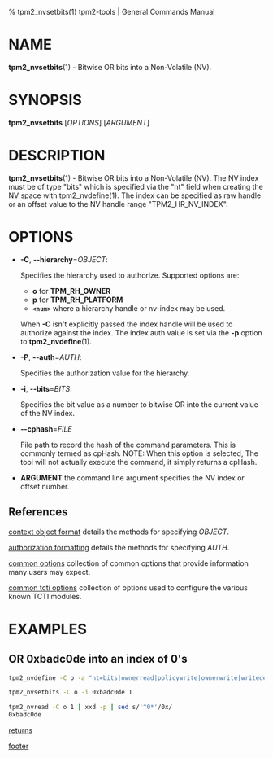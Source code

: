 % tpm2_nvsetbits(1) tpm2-tools | General Commands Manual

# NAME

**tpm2_nvsetbits**(1) - Bitwise OR bits into a Non-Volatile (NV).

# SYNOPSIS

**tpm2_nvsetbits** [*OPTIONS*] [*ARGUMENT*]

# DESCRIPTION

**tpm2_nvsetbits**(1) - Bitwise OR bits into a Non-Volatile (NV). The
NV index must be of type "bits" which is specified via the "nt" field
when creating the NV space with tpm2_nvdefine(1). The index can be
specified as raw handle or an offset value to the NV handle range
"TPM2_HR_NV_INDEX".

# OPTIONS

  * **-C**, **\--hierarchy**=_OBJECT_:

    Specifies the hierarchy used to authorize.
    Supported options are:
      * **o** for **TPM_RH_OWNER**
      * **p** for **TPM_RH_PLATFORM**
      * **`<num>`** where a hierarchy handle or nv-index may be used.

    When **-C** isn't explicitly passed the index handle will be used to
    authorize against the index. The index auth value is set via the
    **-p** option to **tpm2_nvdefine**(1).

  * **-P**, **\--auth**=_AUTH_:

    Specifies the authorization value for the hierarchy.

  * **-i**, **\--bits**=_BITS_:

    Specifies the bit value as a number to bitwise OR into the current value
    of the NV index.

  * **\--cphash**=_FILE_

    File path to record the hash of the command parameters. This is commonly
    termed as cpHash. NOTE: When this option is selected, The tool will not
    actually execute the command, it simply returns a cpHash.

  * **ARGUMENT** the command line argument specifies the NV index or offset
    number.

## References

[context object format](common/ctxobj.md) details the methods for specifying
_OBJECT_.

[authorization formatting](common/authorizations.md) details the methods for
specifying _AUTH_.

[common options](common/options.md) collection of common options that provide
information many users may expect.

[common tcti options](common/tcti.md) collection of options used to configure
the various known TCTI modules.

# EXAMPLES

## OR 0xbadc0de into an index of 0's
```bash
tpm2_nvdefine -C o -a "nt=bits|ownerread|policywrite|ownerwrite|writedefine" 1

tpm2_nvsetbits -C o -i 0xbadc0de 1

tpm2_nvread -C o 1 | xxd -p | sed s/'^0*'/0x/
0xbadc0de
```

[returns](common/returns.md)

[footer](common/footer.md)
